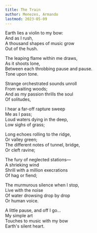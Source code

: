```yaml
---
title: The Train
author: Menezes, Armando
lastmod: 2023-05-09
---
```


Earth lies a violin to my bow:  
And as I rush,  
A thousand shapes of music grow  
Out of the hush.  

The leaping flame within me draws,  
As it shoots lone,  
Between each throbbing pause and pause.  
Tone upon tone.  

Strange orchestrated sounds unroll  
From waiting woods;  
And as my passion thrills the soul  
Of solitudes,  

I hear a far-off rapture sweep  
Me as I pass;  
Loud waters dying in the deep,  
Low sighs of grass;  

Long echoes rolling to the ridge,  
Or valley green;  
The different notes of tunnel, bridge,  
Or cleft ravine;  

The fury of neglected stations&mdash;  
A shrieking wind  
Shrill with a million execrations  
Of hag or fiend;  

The murmurous silence when I stop,  
Live with the noise  
Of water drowsing drop by drop  
Or human voice.  

A little pause, and off I go...  
My simple art  
Touches to music with my bow  
Earth's silent heart.  

